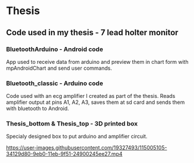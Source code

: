 # Thesis
## Code used in my thesis - 7 lead holter monitor

### BluetoothArduino - Android code
App used to receive data from arduino and preview them in chart form with mpAndroidChart and send user commands. 

### Bluetooth_classic - Arduino code
Code used with an ecg amplifier I created as part of the thesis. Reads amplifier output at pins A1, A2, A3, saves them at sd card and sends them with bluetooth to Android.

### Thesis_bottom & Thesis_top - 3D printed box 
Specialy designed box to put arduino and amplifier circuit.

https://user-images.githubusercontent.com/19327493/115005105-34129d80-9eb0-11eb-9f51-24900245ee27.mp4

